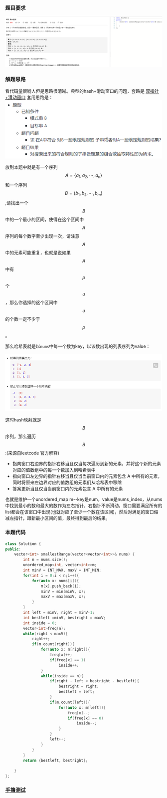 ### 题目要求

![](pic/632-1.png)

### 解题思路

看代码量很唬人但是思路很清晰。典型的hash+滑动窗口的问题，套路是 [双指针+滑动窗口](https://github.com/Alex660/Algorithms-and-data-structures/blob/master/demos/滑动窗口11道.md) 套用思路是：![](./pic/632-2.png)

放到本题中就是有一个序列 $$A=\left\{a_{1}, a_{2}, \cdots, a_{n}\right\}$$ 和一个序列 $$B=\left\{b_{1}, b_{2}, \cdots, b_{m}\right\}$$ ,请找出一个$$B$$中的一个最小的区间，使得在这个区间中 $$A$$ 序列的每个数字至少出现一次，请注意 $$A$$ 中的元素可能重复，也就是说如果 $$A$$ 中有 $$p$$ 个 $$u$$，那么你选择的这个区间中 $$u$$ 的个数一定不少于 $$p$$。

那么哈希表就是以`nums`中每一个数为key，以该数出现的列表序列为value：

![](./pic/632-3.png)

这时hash映射就是 $$B$$ 序列，那么遍历 $$B$$:(来源自leetcode 官方解释)

- 指向窗口右边界的指针右移当且仅当每次遍历到新的元素，并将这个新的元素对应的值数组中的每一个数加入到哈希表中
- 指向窗口左边界的指针右移当且仅当当前窗口内的元素包含 A 中所有的元素，同时将原来左边界对应的值数组的元素们从哈希表中移除
- 答案更新当且仅当当前窗口内的元素包含 A 中所有的元素

也就是维护一个unordered_map m--key是num，value是nums_index，从nums中找到最小的数和最大的数作为左右指针，右指针不断滑动，窗口需要满足所有的list都会在该窗口中出现(也就对应了至少一个数在该区间)，然后对满足的窗口缩减左指针，跟新最小区间的值，最终得到最后的结果。

### 本题代码

```c++
class Solution {
public:
    vector<int> smallestRange(vector<vector<int>>& nums) {
        int n = nums.size();
        unordered_map<int, vector<int>>m;
        int minV = INT_MAX, maxV = INT_MIN;
        for(int i = 0;i < n;i++){
            for(auto x: nums[i]){
                m[x].push_back(i);
                minV = min(minV, x);
                maxV = max(maxV, x);
            }   
        }
        int left = minV, right = minV-1;
        int bestleft =minV, bestright = maxV;
        int inside = 0;
        vector<int>freq(n);
        while(right < maxV){
            right++;
            if(m.count(right)){
                for(auto x: m[right]){
                    freq[x]++;
                    if(freq[x] == 1)
                        inside++;
                }
                while(inside == n){
                    if(right - left < bestright - bestleft){
                        bestright = right;
                        bestleft = left;
                    }
                    if(m.count(left)){
                        for(auto x: m[left]){
                            freq[x]--;
                            if(freq[x] == 0)
                                inside--;
                        }
                    }
                    left++;
                }
            }
        }
        return {bestleft, bestright};

    }
};
```

### [手撸测试](https://leetcode-cn.com/problems/smallest-range-covering-elements-from-k-lists/)  

